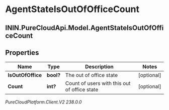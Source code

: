 # AgentStateIsOutOfOfficeCount

## ININ.PureCloudApi.Model.AgentStateIsOutOfOfficeCount

## Properties

|Name | Type | Description | Notes|
|------------ | ------------- | ------------- | -------------|
| **IsOutOfOffice** | **bool?** | The out of office state | [optional] |
| **Count** | **int?** | Count of users with this out of office state | [optional] |



_PureCloudPlatform.Client.V2 238.0.0_
